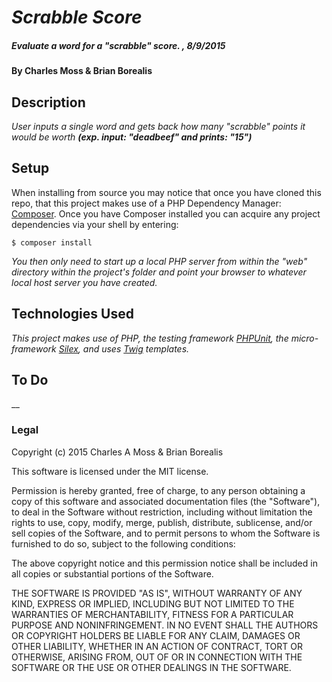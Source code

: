 # _Scrabble Score_

##### _Evaluate a word for a "scrabble" score. , 8/9/2015_

#### By Charles Moss & Brian Borealis

## Description

_User inputs a single word and gets back how many "scrabble" points it would be worth  **(exp. input: "deadbeef" and prints: "15")**_

## Setup

When installing from source you may notice that once you have cloned this repo, that this project makes use of a PHP Dependency Manager: [Composer](https://github.com/composer/composer). Once you have Composer installed you can acquire any project dependencies via your shell by entering:

```
$ composer install
```

_You then only need to start up a local PHP server from within the "web" directory within the project's folder and point your browser to whatever local host server you have created._  

## Technologies Used

_This project makes use of PHP, the testing framework [PHPUnit](https://phpunit.de/), the micro-framework [Silex](http://silex.sensiolabs.org/), and uses [Twig](http://twig.sensiolabs.org/) templates._

## To Do

__


### Legal



Copyright (c) 2015 Charles A Moss & Brian Borealis

This software is licensed under the MIT license.

Permission is hereby granted, free of charge, to any person obtaining a copy
of this software and associated documentation files (the "Software"), to deal
in the Software without restriction, including without limitation the rights
to use, copy, modify, merge, publish, distribute, sublicense, and/or sell
copies of the Software, and to permit persons to whom the Software is
furnished to do so, subject to the following conditions:

The above copyright notice and this permission notice shall be included in
all copies or substantial portions of the Software.

THE SOFTWARE IS PROVIDED "AS IS", WITHOUT WARRANTY OF ANY KIND, EXPRESS OR
IMPLIED, INCLUDING BUT NOT LIMITED TO THE WARRANTIES OF MERCHANTABILITY,
FITNESS FOR A PARTICULAR PURPOSE AND NONINFRINGEMENT. IN NO EVENT SHALL THE
AUTHORS OR COPYRIGHT HOLDERS BE LIABLE FOR ANY CLAIM, DAMAGES OR OTHER
LIABILITY, WHETHER IN AN ACTION OF CONTRACT, TORT OR OTHERWISE, ARISING FROM,
OUT OF OR IN CONNECTION WITH THE SOFTWARE OR THE USE OR OTHER DEALINGS IN
THE SOFTWARE.
